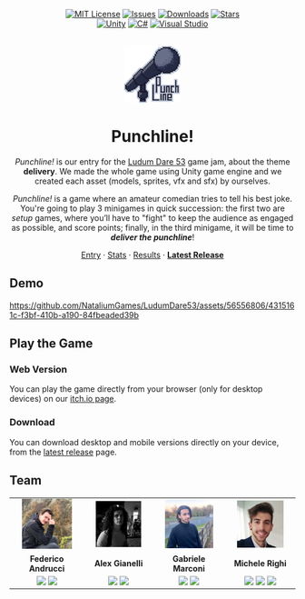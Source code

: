 <div align="center">

[![MIT License][license-shield]][license-url]
[![Issues][issues-shield]][issues-url]
[![Downloads][downloads-shield]][downloads-url]
[![Stars][stars-shield]][stars-url]\
[![Unity][unity-shield]][unity-url]
[![C#][csharp-shield]][csharp-url]
[![Visual Studio][vs-shield]][vs-url]

<br/>
</div>

<div align="center">

  <img width="100px" src="./gfx/Punchline_Logo.png"/>
  <br/>
  <h1>Punchline!</h1>
  
  <i>Punchline!</i> is our entry for the <a href="https://ldjam.com/events/ludum-dare/53">Ludum Dare 53</a> game jam, about the theme <b>delivery</b>. 
  We made the whole game using Unity game engine and we created each asset (models, sprites, vfx and sfx) by ourselves.
  
  <i>Punchline!</i> is a game where an amateur comedian tries to tell his best joke. You're going to play 3 minigames in quick succession: the first two are <i>setup</i> games, where you’ll have to "fight" to keep the audience as engaged as possible, and score points; finally, in the third minigame, it will be time to <i><b>deliver the punchline</b></i>!
  
  <a href="https://ldjam.com/events/ludum-dare/53/punchline">Entry</a>
  ·
  <a href="https://ldjam.com/events/ludum-dare/53/stats">Stats</a>
  ·
  <a href="https://ldjam.com/events/ludum-dare/53/results">Results</a>
  ·
  <a href="https://github.com/NataliumGames/LudumDare53/releases/latest"><b>Latest Release</b></a>
  
</div>

## Demo

https://github.com/NataliumGames/LudumDare53/assets/56556806/4315161c-f3bf-410b-a190-84fbeaded39b

## Play the Game

### Web Version
You can play the game directly from your browser (only for desktop devices) on our <a href="https://federyeeco.itch.io/punchline">itch.io page</a>.

### Download
You can download desktop and mobile versions directly on your device, from the [latest release](https://github.com/NataliumGames/LudumDare53/releases/latest) page.

<!--
## Roadmap
- [x] mobile version
- [x] dodging walls colliders
- [ ] adjust stage fixing minigame
- [ ] add laughters or booing at the end of the game
- [ ] settings / (improved) info pages
- [ ] score usage
-->

## Team

<table>
  <!--<tr align="center"><td colspan="3"><b>Team BCR</b></td></tr>-->
  <tr align="center">
    <td><a href="https://github.com/Federicoand98"><img width="75%" src="./gfx/team/avatar_Federico_Andrucci.png"></a></td>
    <td><a href="https://github.com/Noesh"><img width="75%" src="./gfx/team/avatar_Alex_Gianelli.png"></a></td>
    <td><a href="https://github.com/Stikinit"><img width="75%" src="./gfx/team/avatar_Gabriele_Marconi.png"></a></td>
    <td><a href="https://github.com/mikyll"><img width="75%" src="./gfx/team/avatar_Michele_Righi.png"></a></td>
  </tr>
  <tr align="center">
    <td><b>Federico Andrucci</b></td>
    <td><b>Alex Gianelli</b></td>
    <td><b>Gabriele Marconi</b></td>
    <td><b>Michele Righi</b></td>
  </tr>
  <tr align="center">
    <td>
      <a href="https://github.com/Federicoand98"><img width="40px" src="https://img.icons8.com/color/96/000000/github.png"/></a>
      <a href="https://www.linkedin.com/in/federico-andrucci-5571a0202/"><img width="40px" src="https://img.icons8.com/color/96/000000/linkedin.png"/></a>
    </td>
    <td>
      <a href="https://github.com/Noesh"><img width="40px" src="https://img.icons8.com/color/96/000000/github.png"/></a>
      <a href="https://www.linkedin.com/in/alex-gianelli/"><img width="40px" src="https://img.icons8.com/color/96/000000/linkedin.png"/></a>
    </td>
    <td>
      <a href="https://github.com/Stikinit"><img width="40px" src="https://img.icons8.com/color/96/000000/github.png"/></a>
      <a href="https://www.linkedin.com/in/gabriele-marconi-637881270/"><img width="40px" src="https://img.icons8.com/color/96/000000/linkedin.png"/></a>
    </td>
    <td>
      <a href="https://github.com/mikyll"><img width="40px" src="https://img.icons8.com/color/96/000000/github.png"/></a>
      <a href="https://www.linkedin.com/in/michele-righi/"><img width="40px" src="https://img.icons8.com/color/96/000000/linkedin.png"/></a>
      <a href="https://stackoverflow.com/users/19544859/mikyll98"><img width="40px" src="https://img.icons8.com/color/96/000000/stackoverflow.png"/></a>
    </td>
  </tr>
</table>

[unity-shield]: https://img.shields.io/badge/Unity-000000?logo=unity&logoColor=white
[unity-url]: https://unity.com/
[csharp-shield]: https://img.shields.io/badge/C%23-%23239120.svg?logo=c-sharp&logoColor=white
[csharp-url]: https://docs.microsoft.com/en-us/dotnet/csharp/
[vs-shield]: https://img.shields.io/badge/Visual%20Studio-5C2D91.svg?logo=visual-studio-code&logoColor=white
[vs-url]: https://visualstudio.microsoft.com/
[downloads-shield]: https://img.shields.io/github/downloads/NataliumGames/LudumDare53/total
[downloads-url]: https://github.com/NataliumGames/LudumDare53/releases/latest
[license-shield]: https://img.shields.io/github/license/iss2022-BCR/WasteService
[license-url]: https://github.com/NataliumGames/LudumDare53/blob/main/LICENSE
[issues-shield]: https://img.shields.io/github/issues/NataliumGames/LudumDare53
[issues-url]: https://github.com/NataliumGames/LudumDare53/issues
[stars-shield]: https://custom-icon-badges.herokuapp.com/github/stars/NataliumGames/LudumDare53?logo=star&logoColor=yellow&style=flat
[stars-url]: https://github.com/NataliumGames/LudumDare53/stargazers
